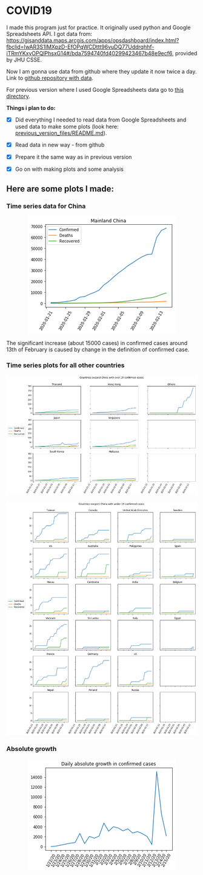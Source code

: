 # COVID19

I made this program just for practice. It originally used python and Google Spreadsheets API. I got data from: https://gisanddata.maps.arcgis.com/apps/opsdashboard/index.html?fbclid=IwAR3S1IMXpzD-EfOPqWCDttt96vuDQ77Uddrqhhf-iTRmYKxyOPQlPhsxG14#/bda7594740fd40299423467b48e9ecf6, provided by JHU CSSE.

Now I am gonna use data from github where they update it now twice a day.
Link to [github repository with data](https://github.com/CSSEGISandData/COVID-19).

For previous version where I used Google Spreadsheets data go to [this directory](../previous_version_files).

**Things i plan to do:**
- [x] Did everything I needed to read data from Google Spreadsheets and used data to make some plots (look here: [previous_version_files/README.md](../previous_version_files/README.md)).
- [x] Read data in new way - from github
- [x] Prepare it the same way as in previous version
- [x] Go on with making plots and some analysis


<h2>Here are some plots I made:</h2>

<h3>Time series data for China</h3>
<p align="center">
<img src="img/china.png">
</p>

The significant increase (about 15000 cases) in confirmed cases around 13th of February is caused by change in the definition of confirmed case.

<h3>Time series plots for all other countries</h3>

<p align="center">
<img src="img/rest_over_limit.png">
</p>

<p align="center">
<img src="img/rest_under_limit.png">
</p>

<h3>Absolute growth</h3>
<p align="center">
<img src="img/abs_growth.png">
</p>